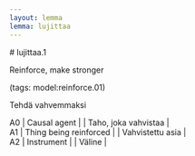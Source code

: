```yaml
---
layout: lemma
lemma: lujittaa
---
```


<div class="sense">
# <span class="sensename">lujittaa.1</span>

<span class="description">Reinforce, make stronger</span>

(tags: model:reinforce.01)

<span class="description">Tehdä vahvemmaksi</span>

A0 | Causal agent |   | Taho, joka vahvistaa |  
A1 | Thing being reinforced |   | Vahvistettu asia |  
A2 | Instrument |   | Väline |  

</div>

